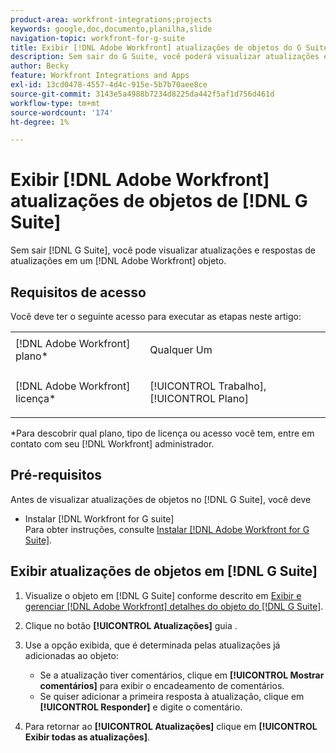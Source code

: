 ```yaml
---
product-area: workfront-integrations;projects
keywords: google,doc,documento,planilha,slide
navigation-topic: workfront-for-g-suite
title: Exibir [!DNL Adobe Workfront] atualizações de objetos do G Suite
description: Sem sair do G Suite, você poderá visualizar atualizações e respostas de atualizações em um [!DNL Adobe Workfront] objeto.
author: Becky
feature: Workfront Integrations and Apps
exl-id: 13cd0478-4557-4d4c-915e-5b7b70aee8ce
source-git-commit: 3143e5a4988b7234d8225da442f5af1d756d461d
workflow-type: tm+mt
source-wordcount: '174'
ht-degree: 1%

---
```


# Exibir [!DNL Adobe Workfront] atualizações de objetos de [!DNL G Suite]

Sem sair [!DNL G Suite], você pode visualizar atualizações e respostas de atualizações em um [!DNL Adobe Workfront] objeto.

## Requisitos de acesso

Você deve ter o seguinte acesso para executar as etapas neste artigo:

<table style="table-layout:auto"> 
 <col> 
 <col> 
 <tbody> 
  <tr> 
   <td role="rowheader">[!DNL Adobe Workfront] plano*</td> 
   <td> <p>Qualquer Um</p> </td> 
  </tr> 
  <tr> 
   <td role="rowheader">[!DNL Adobe Workfront] licença*</td> 
   <td> <p>[!UICONTROL Trabalho], [!UICONTROL Plano]</p> </td> 
  </tr> 
   </tbody> 
</table>

&#42;Para descobrir qual plano, tipo de licença ou acesso você tem, entre em contato com seu [!DNL Workfront] administrador.

## Pré-requisitos

Antes de visualizar atualizações de objetos no [!DNL G Suite], você deve

* Instalar [!DNL Workfront for G suite]\
   Para obter instruções, consulte [Instalar [!DNL Adobe Workfront for G Suite]](../../workfront-integrations-and-apps/workfront-for-g-suite/install-workfront-for-gsuite.md).

## Exibir atualizações de objetos em [!DNL G Suite]

1. Visualize o objeto em [!DNL G Suite] conforme descrito em [Exibir e gerenciar [!DNL Adobe Workfront] detalhes do objeto do [!DNL G Suite]](../../workfront-integrations-and-apps/workfront-for-g-suite/view-manage-work-item-details-in-gsuite.md).
1. Clique no botão **[!UICONTROL Atualizações]** guia .
1. Use a opção exibida, que é determinada pelas atualizações já adicionadas ao objeto:

   * Se a atualização tiver comentários, clique em **[!UICONTROL Mostrar comentários]** para exibir o encadeamento de comentários.
   * Se quiser adicionar a primeira resposta à atualização, clique em **[!UICONTROL Responder]** e digite o comentário.

1. Para retornar ao **[!UICONTROL Atualizações]** clique em **[!UICONTROL Exibir todas as atualizações]**.
